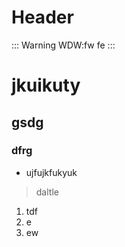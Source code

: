 <!-- TITLE: Test -->
<!-- SUBTITLE: A quick summary of Test -->

# Header

::: Warning
WDW:fw fe
:::
# jkuikuty
## gsdg
### dfrg
* ujfujkfukyuk 


> daltle 



1. tdf
2. e
3. ew


